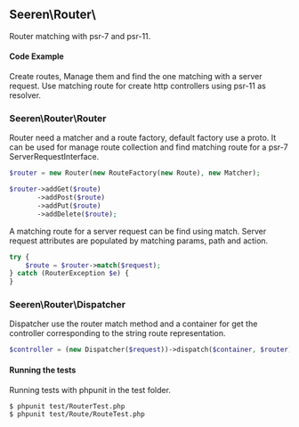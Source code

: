## Seeren\Router\

Router matching with psr-7 and psr-11.

#### Code Example

Create routes, Manage them and find the one matching with a server request. Use matching route for create http controllers using psr-11 as resolver.

### Seeren\Router\Router

Router need a matcher and a route factory, default factory use a proto. It can be used for manage route collection and find matching route for a psr-7 ServerRequestInterface.

```php
$router = new Router(new RouteFactory(new Route), new Matcher);

$router->addGet($route)
       ->addPost($route)
       ->addPut($route)
       ->addDelete($route);
```

A matching route for a server request can be find using match. Server request attributes are populated by matching params, path and action.

```php
try {
    $route = $router->match($request);
} catch (RouterException $e) {
}
```

### Seeren\Router\Dispatcher

Dispatcher use the router match method and a container for get the controller corresponding to the string route representation.

```php
$controller = (new Dispatcher($request))->dispatch($container, $router);
```

#### Running the tests

Running tests with phpunit in the test folder.

```
$ phpunit test/RouterTest.php
$ phpunit test/Route/RouteTest.php
```